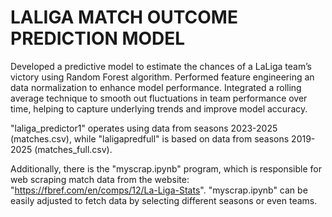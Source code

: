 # LALIGA MATCH OUTCOME PREDICTION MODEL

Developed a predictive model to estimate the chances of a LaLiga team’s victory using Random Forest algorithm. Performed feature engineering an data normalization to enhance model performance. Integrated a rolling average technique to smooth out fluctuations in team performance over time, helping to capture underlying trends and improve model accuracy. 

"laliga_predictor1" operates using data from seasons 2023-2025 (matches.csv), while "laligapredfull" is based on data from seasons 2019-2025 (matches_full.csv).

Additionally, there is the "myscrap.ipynb" program, which is responsible for web scraping match data from the website: "https://fbref.com/en/comps/12/La-Liga-Stats".
"myscrap.ipynb" can be easily adjusted to fetch data by selecting different seasons or even teams.




